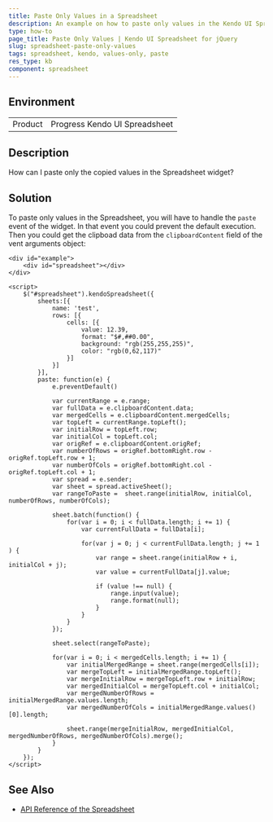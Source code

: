 ```yaml
---
title: Paste Only Values in a Spreadsheet
description: An example on how to paste only values in the Kendo UI Spreadsheet.
type: how-to
page_title: Paste Only Values | Kendo UI Spreadsheet for jQuery
slug: spreadsheet-paste-only-values
tags: spreadsheet, kendo, values-only, paste
res_type: kb
component: spreadsheet
---
```


## Environment

<table>
 <tr>
  <td>Product</td>
  <td>Progress Kendo UI Spreadsheet</td>
 </tr>
</table>


## Description

How can I paste only the copied values in the Spreadsheet widget?

## Solution

To paste only values in the Spreadsheet, you will have to handle the `paste` event of the widget. In that event you could prevent the default execution. Then you could get the clipboad data from the `clipboardContent` field of the vent arguments object:

```dojo
<div id="example">
    <div id="spreadsheet"></div>
</div>

<script>
    $("#spreadsheet").kendoSpreadsheet({
        sheets:[{
            name: 'test',
            rows: [{
                cells: [{
                    value: 12.39,
                    format: "$#,##0.00",
                    background: "rgb(255,255,255)",
                    color: "rgb(0,62,117)"
                }]
            }]
        }],
        paste: function(e) {
            e.preventDefault()

            var currentRange = e.range;
            var fullData = e.clipboardContent.data;
            var mergedCells = e.clipboardContent.mergedCells;
            var topLeft = currentRange.topLeft();
            var initialRow = topLeft.row;
            var initialCol = topLeft.col;
            var origRef = e.clipboardContent.origRef;
            var numberOfRows = origRef.bottomRight.row - origRef.topLeft.row + 1;
            var numberOfCols = origRef.bottomRight.col - origRef.topLeft.col + 1;
            var spread = e.sender;
            var sheet = spread.activeSheet();
            var rangeToPaste =  sheet.range(initialRow, initialCol, numberOfRows, numberOfCols);

            sheet.batch(function() {
                for(var i = 0; i < fullData.length; i += 1) {
                    var currentFullData = fullData[i];

                    for(var j = 0; j < currentFullData.length; j += 1 ) {
                        var range = sheet.range(initialRow + i, initialCol + j);
                        var value = currentFullData[j].value;

                        if (value !== null) {
                            range.input(value);
                            range.format(null);
                        }
                    }
                }
            });

            sheet.select(rangeToPaste);

            for(var i = 0; i < mergedCells.length; i += 1) {
                var initialMergedRange = sheet.range(mergedCells[i]);
                var mergeTopLeft = initialMergedRange.topLeft();
                var mergeInitialRow = mergeTopLeft.row + initialRow;
                var mergedInitialCol = mergeTopLeft.col + initialCol;
                var mergedNumberOfRows = initialMergedRange.values.length;
                var mergedNumberOfCols = initialMergedRange.values()[0].length;

                sheet.range(mergeInitialRow, mergedInitialCol, mergedNumberOfRows, mergedNumberOfCols).merge();
            }
        }
    });
</script>
```

## See Also

* [API Reference of the Spreadsheet](https://docs.telerik.com/kendo-ui/api/javascript/ui/spreadsheet)

